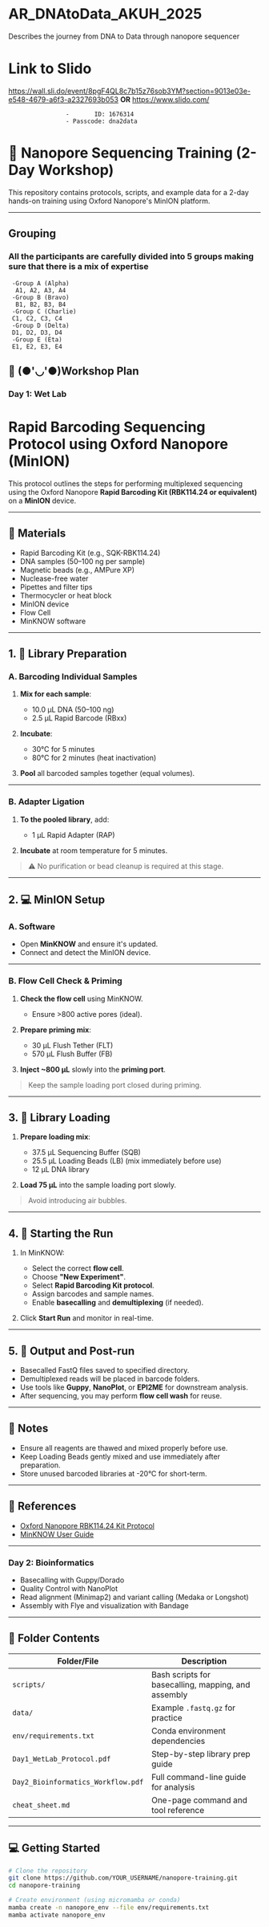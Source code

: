 # AR_DNAtoData_AKUH_2025
Describes the journey from DNA to Data through nanopore sequencer 

# Link to Slido
https://wall.sli.do/event/8pgF4QL8c7b15z76sob3YM?section=9013e03e-e548-4679-a6f3-a2327693b053
     **OR**
https://www.slido.com/
     
                    -       ID: 1676314
                    - Passcode: dna2data


# 🧬 Nanopore Sequencing Training (2-Day Workshop)

This repository contains protocols, scripts, and example data for a 2-day hands-on training using Oxford Nanopore's MinION platform.

---
## Grouping

### All the participants are carefully divided into 5 groups making sure that there is a mix of expertise 
     -Group A (Alpha)
      A1, A2, A3, A4
     -Group B (Bravo)
      B1, B2, B3, B4 
     -Group C (Charlie)
     C1, C2, C3, C4
     -Group D (Delta)
     D1, D2, D3, D4
     -Group E (Eta)
     E1, E2, E3, E4  

## 📅 (●'◡'●)Workshop Plan

### **Day 1: Wet Lab**

# Rapid Barcoding Sequencing Protocol using Oxford Nanopore (MinION)

This protocol outlines the steps for performing multiplexed sequencing using the Oxford Nanopore **Rapid Barcoding Kit (RBK114.24 or equivalent)** on a **MinION** device.

---

## 🧪 Materials

- Rapid Barcoding Kit (e.g., SQK-RBK114.24)
- DNA samples (50–100 ng per sample)
- Magnetic beads (e.g., AMPure XP)
- Nuclease-free water
- Pipettes and filter tips
- Thermocycler or heat block
- MinION device
- Flow Cell 
- MinKNOW software

---

## 1. 🔬 Library Preparation

### A. Barcoding Individual Samples

1. **Mix for each sample**:
    - 10.0 µL DNA (50–100 ng)
    - 2.5 µL Rapid Barcode (RBxx)

2. **Incubate**:
    - 30°C for 5 minutes
    - 80°C for 2 minutes (heat inactivation)

3. **Pool** all barcoded samples together (equal volumes).

---

### B. Adapter Ligation

1. **To the pooled library**, add:
    - 1 µL Rapid Adapter (RAP)

2. **Incubate** at room temperature for 5 minutes.

> ⚠️ No purification or bead cleanup is required at this stage.

---

## 2. 💻 MinION Setup

### A. Software

- Open **MinKNOW** and ensure it's updated.
- Connect and detect the MinION device.

---

### B. Flow Cell Check & Priming

1. **Check the flow cell** using MinKNOW.
    - Ensure >800 active pores (ideal).
    
2. **Prepare priming mix**:
    - 30 µL Flush Tether (FLT)
    - 570 µL Flush Buffer (FB)

3. **Inject ~800 µL** slowly into the **priming port**.

> Keep the sample loading port closed during priming.

---

## 3. 🧬 Library Loading

1. **Prepare loading mix**:
    - 37.5 µL Sequencing Buffer (SQB)
    - 25.5 µL Loading Beads (LB) (mix immediately before use)
    - 12 µL DNA library

2. **Load 75 µL** into the sample loading port slowly.

> Avoid introducing air bubbles.

---

## 4. 🚀 Starting the Run

1. In MinKNOW:
    - Select the correct **flow cell**.
    - Choose **"New Experiment"**.
    - Select **Rapid Barcoding Kit protocol**.
    - Assign barcodes and sample names.
    - Enable **basecalling** and **demultiplexing** (if needed).

2. Click **Start Run** and monitor in real-time.

---

## 5. 📁 Output and Post-run

- Basecalled FastQ files saved to specified directory.
- Demultiplexed reads will be placed in barcode folders.
- Use tools like **Guppy**, **NanoPlot**, or **EPI2ME** for downstream analysis.
- After sequencing, you may perform **flow cell wash** for reuse.

---

## 📌 Notes

- Ensure all reagents are thawed and mixed properly before use.
- Keep Loading Beads gently mixed and use immediately after preparation.
- Store unused barcoded libraries at -20°C for short-term.

---

## 📎 References

- [Oxford Nanopore RBK114.24 Kit Protocol](https://nanoporetech.com)
- [MinKNOW User Guide](https://community.nanoporetech.com)

---


### **Day 2: Bioinformatics**
- Basecalling with Guppy/Dorado
- Quality Control with NanoPlot
- Read alignment (Minimap2) and variant calling (Medaka or Longshot)
- Assembly with Flye and visualization with Bandage

---

## 📂 Folder Contents

| Folder/File | Description |
|-------------|-------------|
| `scripts/` | Bash scripts for basecalling, mapping, and assembly |
| `data/` | Example `.fastq.gz` for practice |
| `env/requirements.txt` | Conda environment dependencies |
| `Day1_WetLab_Protocol.pdf` | Step-by-step library prep guide |
| `Day2_Bioinformatics_Workflow.pdf` | Full command-line guide for analysis |
| `cheat_sheet.md` | One-page command and tool reference |

---

## 💻 Getting Started

```bash
# Clone the repository
git clone https://github.com/YOUR_USERNAME/nanopore-training.git
cd nanopore-training

# Create environment (using micromamba or conda)
mamba create -n nanopore_env --file env/requirements.txt
mamba activate nanopore_env
